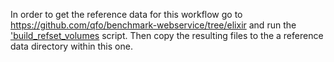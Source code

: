 In order to get the reference data for this workflow go to https://github.com/qfo/benchmark-webservice/tree/elixir and run the ['build_refset_volumes](https://github.com/qfo/benchmark-webservice/blob/elixir/build_refset_volumes.sh) script. Then copy the resulting files to the a reference data directory within this one.